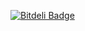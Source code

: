 [![Bitdeli Badge](https://d2weczhvl823v0.cloudfront.net/chriswailes/sketch/trend.png)](https://bitdeli.com/free "Bitdeli Badge")


